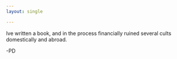 ```yaml
---
layout: single

---
```


Ive written a book, and in the process financially ruined several cults domestically and abroad.

-PD
